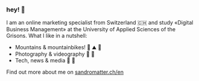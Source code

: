 ### hey! 👋

I am an online marketing specialist from Switzerland 🇨🇭 and study «Digital Business Management» at the University of Applied Sciences of the Grisons. What I like in a nutshell:

 - Mountains & mountainbikes! 🌲 ⛰️ 🚴
 - Photography & videography 📸 🎥 
 - Tech, news & media 💾 📰

Find out more about me on [sandromatter.ch/en](https://www.sandromatter.ch/en/?utm_source=github&utm_medium=readme&utm_campaign=aboutme)
